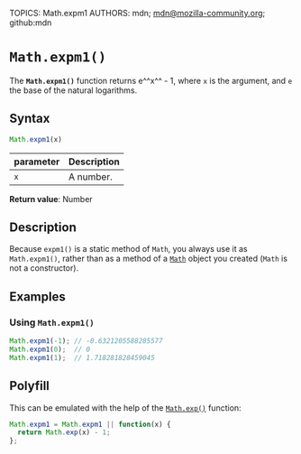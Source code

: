 TOPICS: Math.expm1
AUTHORS: mdn; mdn@mozilla-community.org; github:mdn

# `Math.expm1()`

The **`Math.expm1()`** function returns e^^x^^ - 1, where `x` is the argument, and `e` the base of
the natural logarithms.

## Syntax

```javascript
Math.expm1(x)
```

| parameter | Description |
| :-- | :-- |
| `x` | A number. |

**Return value**: Number

## Description

Because `expm1()` is a static method of `Math`, you always use it as `Math.expm1()`, rather than as
a method of a [`Math`](/en/webfrontend/Math) object you created (`Math` is not a constructor).

## Examples

### Using `Math.expm1()`

```javascript
Math.expm1(-1); // -0.6321205588285577
Math.expm1(0);  // 0
Math.expm1(1);  // 1.718281828459045
```

## Polyfill

This can be emulated with the help of the [`Math.exp()`](/en/webfrontend/Math.exp) function:

```javascript
Math.expm1 = Math.expm1 || function(x) {
  return Math.exp(x) - 1;
};
```
